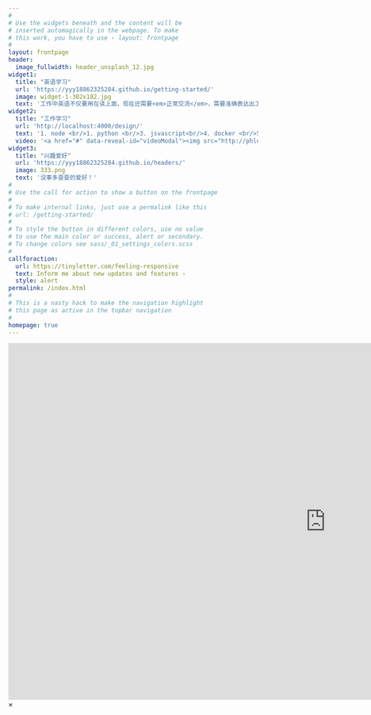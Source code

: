 ```yaml
---
#
# Use the widgets beneath and the content will be
# inserted automagically in the webpage. To make
# this work, you have to use › layout: frontpage
#
layout: frontpage
header:
  image_fullwidth: header_unsplash_12.jpg
widget1:
  title: "英语学习"
  url: 'https://yyy18862325284.github.io/getting-started/'
  image: widget-1-302x182.jpg
  text: '工作中英语不仅要用在读上面，现在还需要<em>正常交流</em>，需要准确表达出工作中的内容，所以相信每天的进步会给将来带来不可小视的进步。'
widget2:
  title: "工作学习"
  url: 'http://localhost:4000/design/'
  text: '1. node <br/>1. python <br/>3. jsvascript<br/>4. docker <br/>5. nginx,...'
  video: '<a href="#" data-reveal-id="videoModal"><img src="http://phlow.github.io/feeling-responsive/images/start-video-feeling-responsive-302x182.jpg" width="302" height="182" alt=""/></a>'
widget3:
  title: "兴趣爱好"
  url: 'https://yyy18862325284.github.io/headers/'
  image: 333.png
  text: '没事多耍耍的爱好！'
#
# Use the call for action to show a button on the frontpage
#
# To make internal links, just use a permalink like this
# url: /getting-started/
#
# To style the button in different colors, use no value
# to use the main color or success, alert or secondary.
# To change colors see sass/_01_settings_colors.scss
#
callforaction:
  url: https://tinyletter.com/feeling-responsive
  text: Inform me about new updates and features ›
  style: alert
permalink: /index.html
#
# This is a nasty hack to make the navigation highlight
# this page as active in the topbar navigation
#
homepage: true
---
```


<div id="videoModal" class="reveal-modal large" data-reveal="">
  <div class="flex-video widescreen vimeo" style="display: block;">
    <iframe width="1280" height="720" src="https://www.youtube.com/embed/3b5zCFSmVvU" frameborder="0" allowfullscreen></iframe>
  </div>
  <a class="close-reveal-modal">&#215;</a>
</div>
